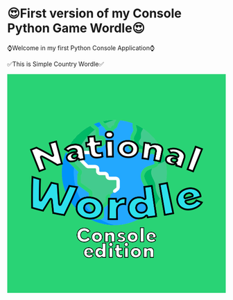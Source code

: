 <h1>😍First version of my Console Python Game Wordle😍</h1>

<p>⌚Welcome in my first Python Console Application⌚</p>
<p>✅This is Simple Country Wordle✅</p>
<img src="national_wordle.png">
